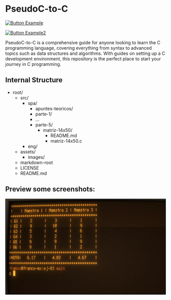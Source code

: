 # PseudoC-to-C

[![Button Example]](./markdown-root/spa.md)

[Button Example]: https://img.shields.io/badge/ESPAÑOL-37a779?style=for-the-badge


[![Button Example2]](./markdown-root/eng.md)

[Button Example2]: https://img.shields.io/badge/ENGLISH-37a779?style=for-the-badge 

PseudoC-to-C is a comprehensive guide for anyone looking to learn the C programming language, covering everything from syntax to advanced topics such as data structures and algorithms. With guides on setting up a C development environment, this repository is the perfect place to start your journey in C programming.

## Internal Structure
- root/  
  - src/
      - spa/
          - apuntes-teoricos/
          - parte-1/
          - ... 
          - parte-5/
              - matriz-14x50/
                  - README.md
                  - matriz-14x50.c  
      - eng/
  - assets/
      - images/
  - markdown-root
  - LICENSE
  - README.md

## Preview some screenshots:
<a href="#" title="Captura del output en la terminal del ejercicio">
  <img src="./assets/images/thumbnail-tp1-parte1-ej3-pseudo-y-C.webp" 
       alt="Captura del output en la terminal del ejercicio" 
       width="555" height="300"
       style="border: 1px solid black; text-align: center;">
</a>

